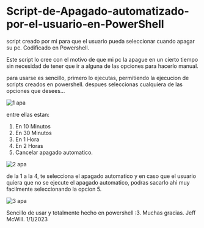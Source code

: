 # Script-de-Apagado-automatizado-por-el-usuario-en-PowerShell
script creado por mi para que el usuario pueda seleccionar cuando apagar su pc. Codificado en Powershell.

Este script lo cree con el motivo de que mi pc la apague en un cierto tiempo
sin necesidad de tener que ir a alguna de las opciones para hacerlo manual.

para usarse es sencillo, primero lo ejecutas, permitiendo la ejecucion de scripts
creados en powershell.
despues seleccionas cualquiera de las opciones que desees...

![1 apa](https://user-images.githubusercontent.com/111131531/210191055-7ec27742-52c0-48af-b266-0ad93bdaf341.png)

entre ellas estan: 
1. En 10 Minutos
2. En 30 Minutos
3. En 1 Hora
4. En 2 Horas
5. Cancelar apagado automatico.

![2 apa](https://user-images.githubusercontent.com/111131531/210191070-9e4bb35f-bf15-4c9d-aaa9-eeb13cd93b6a.png)

de la 1 a la 4, te selecciona el apagado automatico y en caso que el usuario quiera
que no se ejecute el apagado automatico, podras sacarlo ahi muy facilmente seleccionando la opcion 5.

![3 apa](https://user-images.githubusercontent.com/111131531/210191087-209e213e-8276-48d3-90d5-b207647a6bd2.png)

Sencillo de usar y totalmente hecho en powershell :3.
Muchas gracias.
Jeff McWill.
1/1/2023
